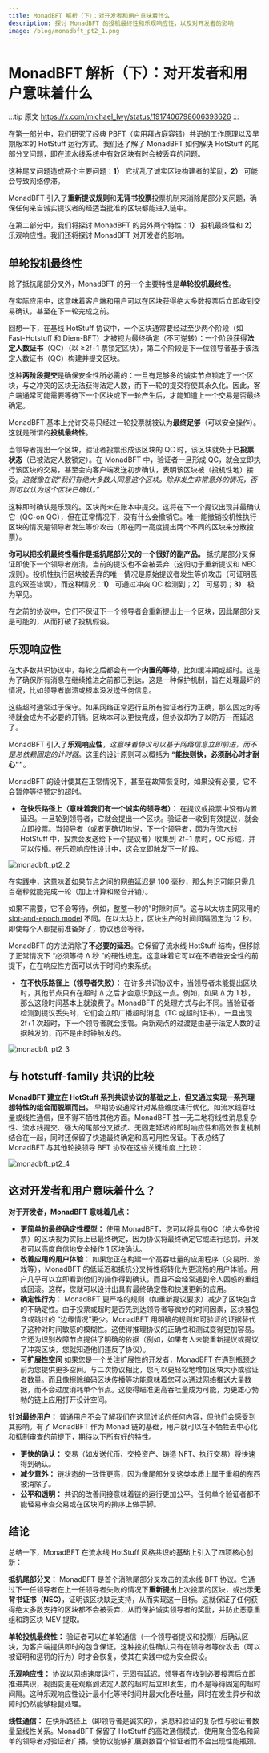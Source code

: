 ```yaml
---
title: MonadBFT 解析（下）：对开发者和用户意味着什么
description: 探讨 MonadBFT 的投机最终性和乐观响应性，以及对开发者的影响
image: /blog/monadbft_pt2_1.png
---
```


# MonadBFT 解析（下）：对开发者和用户意味着什么

:::tip 原文
https://x.com/michael_lwy/status/1917406798606393626
:::

在[第一部分](/blog/monadbft_deep_dive_p1.html)中，我们研究了经典 PBFT（实用拜占庭容错）共识的工作原理以及早期版本的 HotStuff 运行方式。我们还了解了 MonadBFT 如何解决 HotStuff 的尾部分叉问题，即在流水线系统中有效区块有时会被丢弃的问题。

这种尾叉问题造成两个主要问题：**1）** 它扰乱了诚实区块构建者的奖励，**2）** 可能会导致网络停滞。

MonadBFT 引入了**重新提议规则**和**无背书投票**投票机制来消除尾部分叉问题，确保任何来自诚实提议者的经适当批准的区块都能进入链中。

在第二部分中，我们将探讨 MonadBFT 的另外两个特性：**1）** 投机最终性和 **2）** 乐观响应性。我们还将探讨 MonadBFT 对开发者的影响。

## 单轮投机最终性

除了抵抗尾部分叉外，MonadBFT 的另一个主要特性是**单轮投机最终性**。

在实际应用中，这意味着客户端和用户可以在区块获得绝大多数投票后立即收到交易确认，甚至在下一轮完成之前。

回想一下，在基线 HotStuff 协议中，一个区块通常要经过至少两个阶段（如 Fast-Hotstuff 和 Diem-BFT）才被视为最终确定（不可逆转）：一个阶段获得**法定人数证书**（QC）（以 ≥2f+1 票锁定区块），第二个阶段是下一位领导者基于该法定人数证书（QC）构建并提交区块。

这种**两阶段提交**是确保安全性所必需的：一旦有足够多的诚实节点锁定了一个区块，与之冲突的区块无法获得法定人数，而下一轮的提交将使其永久化。因此，客户端通常可能需要等待下一个区块或下一轮产生后，才能知道上一个交易是否最终确定。

MonadBFT 基本上允许交易只经过一轮投票就被认为**最终足够**（可以安全操作）。这就是所谓的**投机最终性**。

当领导者提出一个区块，验证者投票形成该区块的 QC 时，该区块就处于**已投票状态**（已被法定人数锁定）。在 MonadBFT 中，验证者一旦形成 QC，就会立即执行该区块的交易，甚至会向客户端发送初步确认，表明该区块被（投机性地）接受。_这就像在说“我们有绝大多数人同意这个区块。除非发生非常意外的情况，否则可以认为这个区块已确认。”_

这种即时确认是乐观的。区块尚未在账本中提交。这将在下一个提议出现并最确认它（QC-on QC），但在正常情况下，没有什么会撤销它。唯一能撤销投机性执行区块的情况是领导者发生等价攻击（即在同一高度提出两个不同的区块来分散投票）。

**你可以把投机最终性看作是抵抗尾部分叉的一个很好的副产品。** 抵抗尾部分叉保证即使下一个领导者崩溃，当前的提议也不会被丢弃（这归功于重新提议和 NEC 规则）。投机性执行区块被丢弃的唯一情况是原始提议者发生等价攻击（可证明恶意的双签错误），而这种情况：**1）** 可通过冲突 QC 检测到；**2）** 可惩罚；**3）** 极为罕见。

在之前的协议中，它们不保证下一个领导者会重新提出上一个区块，因此尾部分叉是可能的，从而打破了投机假设。

## 乐观响应性

在大多数共识协议中，每轮之后都会有一个**内置的等待**，比如缓冲期或超时。这是为了确保所有消息在继续推进之前都已到达。这是一种保护机制，旨在处理最坏的情况，比如领导者崩溃或根本没发送任何信息。

这些超时通常过于保守。如果网络正常运行且所有验证者行为正确，那么固定的等待就会成为不必要的开销。区块本可以更快完成，但协议却为了以防万一而延迟了。

MonadBFT 引入了**乐观响应性**，_这意味着协议可以基于网络信息立即前进，而不是总依赖固定的计时器_。这里的设计原则可以概括为 **“能快则快，必须耐心时才耐心"”**。

MonadBFT 的设计使其在正常情况下，甚至在故障恢复时，如果没有必要，它不会暂停等待预定的超时。

* **在快乐路径上（意味着我们有一个诚实的领导者）：** 在提议或投票中没有内置延迟。一旦轮到领导者，它就会提出一个区块。验证者一收到有效提议，就会立即投票。当领导者（或者更确切地说，下一个领导者，因为在流水线 HotStuff 中，投票会发送给下一个提议者）收集到 2f+1 票时，QC 形成，并可以传播。在乐观响应性设计中，这会立即触发下一阶段。

![monadbft_pt2_2](/blog/monadbft_pt2_2.png)

在实践中，这意味着如果节点之间的网络延迟是 100 毫秒，那么共识可能只需几百毫秒就能完成一轮（加上计算和聚合开销）。

如果不需要，它不会等待，例如，整整一秒的"时隙时间"。这与以太坊主网采用的 [slot-and-epoch model](https://ethos.dev/beacon-chain) 不同。在以太坊上，区块生产的时间间隔固定为 12 秒。即使每个人都提前准备好了，协议也会等待。

MonadBFT 的方法消除了**不必要的延迟**。它保留了流水线 HotStuff 结构，但移除了正常情况下 “必须等待 Δ 秒 ”的硬性规定。这意味着它可以在不牺牲安全性的前提下，在在响应性方面可以优于时间约束系统。

* **在不快乐路径上（领导者失败）：** 在许多共识协议中，当领导者未能提出区块时，其他节点只有在超时 Δ 之后才会意识到这一点。例如，如果 Δ 为 1 秒，那么这段时间基本上就浪费了。MonadBFT 的处理方式与此不同。当验证者检测到提议丢失时，它们会立即广播超时消息（TC 或超时证书）。一旦出现 2f+1 次超时，下一个领导者就会接管。向新观点的过渡是由基于法定人数的证据触发的，而不是由时钟触发的。

![monadbft_pt2_3](/blog/monadbft_pt2_3.png)

## 与 hotstuff-family 共识的比较

**MonadBFT 建立在 HotStuff 系列共识协议的基础之上，但又通过实现一系列理想特性的组合而脱颖而出。** 早期协议通常针对某些维度进行优化，如流水线吞吐量或线性通信，但不得不牺牲其他方面。MonadBFT 独一无二地将线性消息复杂性、流水线提交、强大的尾部分叉抵抗、无固定延迟的即时响应性和高效恢复机制结合在一起，同时还保留了快速最终确定和高可用性保证。下表总结了 MonadBFT 与其他轮换领导 BFT 协议在这些关键维度上比较：

![monadbft_pt2_4](/blog/monadbft_pt2_4.png)

## 这对开发者和用户意味着什么？

**对于开发者，MonadBFT 意味着几点：**

* **更简单的最终确定性模型：** 使用 MonadBFT，您可以将具有QC（绝大多数投票）的区块视为实际上已最终确定，因为协议将最终确定它或进行惩罚。开发者可以高度自信地安全操作 1 区块确认。
* **改善应用的用户体验：** 如果您正在构建一个高吞吐量的应用程序（交易所、游戏等），MonadBFT 的低延迟和抵抗分叉特性将转化为更流畅的用户体验。用户几乎可以立即看到他们的操作得到确认，而且不会经常遇到令人困惑的重组或回滚。这样，您就可以设计出具有最终确定性和快速更新的应用。
* **确定性行为：** MonadBFT 更严格的规则（如重新提议要求）减少了区块包含的不确定性。由于投票或超时是否先到达领导者等微妙的时间因素，区块被包含或跳过的 “边缘情况”更少。MonadBFT 用明确的规则和可验证的证据替代了这种对时间敏感的模糊性。这使得推理协议的正确性和测试变得更加容易。它还为识别故障节点提供了明确的依据（例如，如果有人未能重新提议或提议了冲突区块，您就知道他们违反了协议）。
* **可扩展性空间** 如果您是一个关注扩展性的开发者，MonadBFT 在遇到瓶颈之前为您提供更多空间。与二次协议相比，您可以更轻松地增加区块大小或验证者数量。而且像擦除编码区块传播等功能意味着您可以通过网络推送大量数据，而不会过度消耗单个节点。这使得瞄准更高吞吐量成为可能，为更雄心勃勃的链上应用打开设计空间。

**针对最终用户：** 普通用户不会了解我们在这里讨论的任何内容，但他们会感受到其影响。有了 MonadBFT 作为 Monad 链的基础，用户就可以在不牺牲去中心化和抵制审查的前提下，期待以下所有好的特性。

* **更快的确认：** 交易（如发送代币、交换资产、铸造 NFT、执行交易）将快速得到确认。
* **减少意外：** 链状态的一致性更高，因为像尾部分叉这类本质上属于重组的东西被消除了。
* **公平和透明：** 共识的改善间接意味着链的运行更加公平。任何单个验证者都不能轻易审查交易或在区块间的排序上做手脚。

## 结论

总结一下，MonadBFT 在流水线 HotStuff 风格共识的基础上引入了四项核心创新：

**抵抗尾部分叉：** MonadBFT 是首个消除尾部分叉攻击的流水线 BFT 协议。它通过下一任领导者在上一任领导者失败的情况下**重新提出**上次投票的区块，或出示**无背书证书（NEC）**，证明该区块缺乏支持，从而实现这一目标。这就保证了任何获得绝大多数支持的区块都不会被丢弃，从而保护诚实领导者的奖励，并防止恶意重组和跨区块 MEV 提取。

**单轮投机最终性：** 验证者可以在单轮通信（一个领导者提议和投票）后确认区块，为客户端提供即时的包含保证。这种投机性确认只有在领导者等价攻击（可以被证明和惩罚的行为）时才会恢复，使其在实践中成为安全假设。

**乐观响应性：** 协议以网络速度运行，无固有延迟。领导者在收到必要投票后立即推进共识，视图变更在观察到法定人数的超时后立即发生，而不是等待固定的超时间隔。这种乐观响应性设计最小化等待时间并最大化吞吐量，同时在发生异步和故障时仍然能够稳健处理。

**线性通信：** 在快乐路径上（即领导者是诚实的），消息和验证的复杂性与验证者数量呈线性关系。MonadBFT 保留了 HotStuff 的高效通信模式，使用聚合签名和简单的领导者对验证者广播，使协议能够扩展到数百个验证者而不会出现性能瓶颈。
